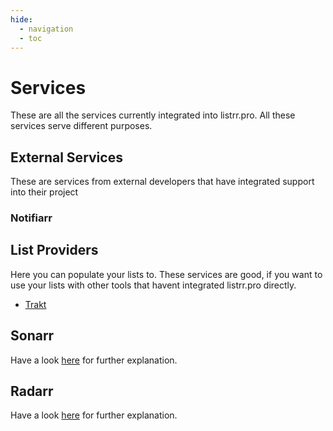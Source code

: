 ```yaml
---
hide:
  - navigation
  - toc
---
```


# Services

These are all the services currently integrated into listrr.pro. All these services serve different purposes.

## External Services
These are services from external developers that have integrated support into their project

### Notifiarr


## List Providers
Here you can populate your lists to. These services are good, if you want to use your lists with other tools that havent integrated listrr.pro directly.

- [Trakt](list-providers/trakt)


## Sonarr
Have a look [here](/services/sonarr) for further explanation.

## Radarr
Have a look [here](/services/radarr) for further explanation.